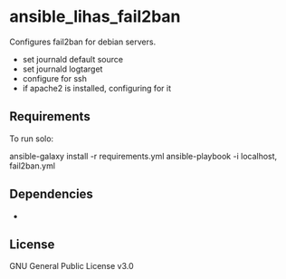 ansible_lihas_fail2ban
=========

Configures fail2ban for debian servers.

- set journald default source
- set journald logtarget
- configure for ssh
- if apache2 is installed, configuring for it

Requirements
------------

To run solo:

ansible-galaxy install -r requirements.yml
ansible-playbook -i localhost, fail2ban.yml

Dependencies
------------
-


License
-------
GNU General Public License v3.0
